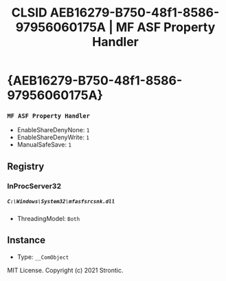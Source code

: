 ﻿---
title: "CLSID AEB16279-B750-48f1-8586-97956060175A | MF ASF Property Handler"
excerpt: What is COM-Object CLSID AEB16279-B750-48f1-8586-97956060175A?
---

# {AEB16279-B750-48f1-8586-97956060175A}

### `MF ASF Property Handler`
* EnableShareDenyNone: `1`
* EnableShareDenyWrite: `1`
* ManualSafeSave: `1`

## Registry


### InProcServer32

##### `C:\Windows\System32\mfasfsrcsnk.dll`
* ThreadingModel: `Both`

## Instance

* Type: `__ComObject`

MIT License. Copyright (c) 2021 Strontic.


